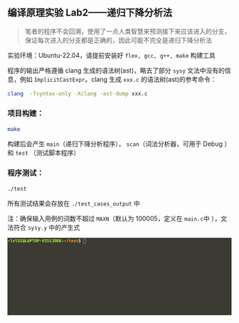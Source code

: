 ## 编译原理实验 Lab2——递归下降分析法

> 笔者的程序不会回溯，使用了一点人类智慧来预测接下来应该进入的分支，保证每次进入的分支都是正确的，因此可能不完全是递归下降分析法

实验环境：Ubuntu-22.04，请提前安装好 `flex, gcc, g++, make` 构建工具

程序的输出严格遵循 clang 生成的语法树(ast)，略去了部分 `sysy` 文法中没有的信息，例如 `ImplicitCastExpr`。clang 生成 `xxx.c` 的语法树(ast)的参考命令：

```sh
clang  -fsyntax-only -Xclang -ast-dump xxx.c
```

### 项目构建：

```sh
make
```

构建后会产生 `main`（递归下降分析程序）， `scan`（词法分析器，可用于 Debug ）和 `test` （测试脚本程序）

### 程序测试：

```sh
./test
```

所有测试结果会存放在 `./test_cases_output` 中

注：确保输入用例的词数不超过 `MAXN`（默认为 100005，定义在 `main.c`中 ），文法符合 `sysy.y` 中的产生式

![递归下降分析法](./images/递归下降分析法.gif)
